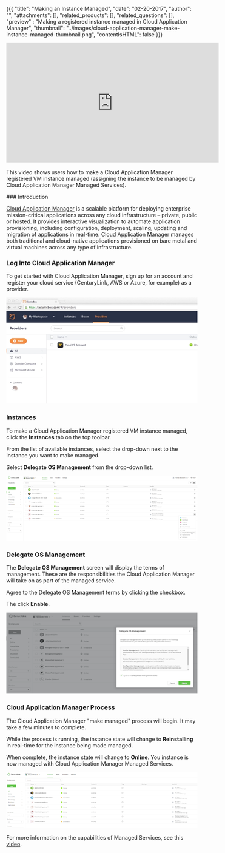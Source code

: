 {{{
  "title": "Making an Instance Managed",
  "date": "02-20-2017",
  "author": "",
  "attachments": [],
  "related_products": [],
  "related_questions": [],
  "preview" : "Making a registered instance managed in Cloud Application Manager",
  "thumbnail": "../images/cloud-application-manager-make-instance-managed-thumbnail.png",
  "contentIsHTML": false
}}}

<div class="no-pdf">
<iframe width="560" height="315" src="https://player.vimeo.com/video/204246280" frameborder="0" allowfullscreen></iframe>

This video shows users how to make a Cloud Application Manager registered VM instance managed (assigning the instance to be managed by Cloud Application Manager Managed Services).
</div>
### Introduction

[Cloud Application Manager](https://www.ctl.io/cloud-application-manager) is a scalable platform for deploying enterprise mission-critical applications across any cloud infrastructure &ndash; private, public or hosted. It provides interactive visualization to automate application provisioning, including configuration, deployment, scaling, updating and migration of applications in real-time. Cloud Application Manager manages both traditional and cloud-native applications provisioned on bare metal and virtual machines across any type of infrastructure.

### Log Into Cloud Application Manager

To get started with Cloud Application Manager, sign up for an account and register your cloud service (CenturyLink, AWS or Azure, for example) as a provider.

![Cloud Application Manager Login](../images/cloud-application-manager-dashboard.png)

### Instances

To make a Cloud Application Manager registered VM instance managed, click the **Instances** tab on the top toolbar.

From the list of available instances, select the drop-down next to the instance you want to make managed.

Select **Delegate OS Management** from the drop-down list.

![Cloud Application Manager Make Instance Managed 1](../images/cloud-application-manager-make-instance-managed-1.png)

### Delegate OS Management

The **Delegate OS Management** screen will display the terms of management. These are the responsibilities the Cloud Application Manager will take on as part of the managed service.

Agree to the Delegate OS Management terms by clicking the checkbox.

The click **Enable**.

![Cloud Application Manager Make Instance Managed 2](../images/cloud-application-manager-make-instance-managed-2.png)

### Cloud Application Manager Process

The Cloud Application Manager "make managed" process will begin. It may take a few minutes to complete.

While the process is running, the instance state will change to **Reinstalling** in real-time for the instance being made managed.

When complete, the instance state will change to **Online**. You instance is now managed with Cloud Application Manager Managed Services.

![Cloud Application Manager Make Instance Managed 3](../images/cloud-application-manager-make-instance-managed-3.png)

For more information on the capabilities of Managed Services, see this [video](./cloud-application-manager-deploying-a-new-managed-instance.md).
